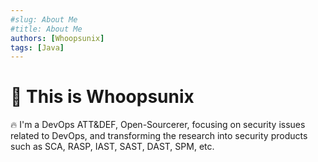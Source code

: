 ```yaml
---
#slug: About Me
#title: About Me
authors: [Whoopsunix]
tags: [Java]
---
```


# 👋 This is Whoopsunix

🔥 I'm a DevOps ATT&DEF, Open-Sourcerer, focusing on security issues related to DevOps, and transforming the research into security products such as SCA, RASP, IAST, SAST, DAST, SPM, etc.